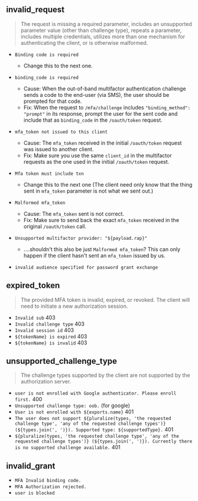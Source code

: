 invalid_request
---------------

> The request is missing a required parameter, includes an unsupported
> parameter value (other than challenge type), repeats a parameter, includes
> multiple credentials, utilizes more than one mechanism for authenticating the
> client, or is otherwise malformed.

* `Binding code is required`
  * Change this to the next one.

* `binding_code is required`
  * Cause: When the out-of-band multifactor authentication challenge sends a
    code to the end-user (via SMS), the user should be prompted for that code.
  * Fix: When the request to `/mfa/challenge` includes `"binding_method":
    "prompt"` in its response, prompt the user for the sent code and include
    that as `binding_code` in the `/oauth/token` request.

* `mfa_token not issued to this client`
  * Cause: The `mfa_token` received in the initial `/oauth/token` request was
    issued to another client.
  * Fix: Make sure you use the same `client_id` in the multifactor requests as
    the one used in the initial `/oauth/token` request.

* `Mfa token must include txn`
  * Change this to the next one (The client need only know that the thing sent
    in `mfa_token` parameter is not what we sent out.)

* `Malformed mfa_token`
  * Cause: The `mfa_token` sent is not correct.
  * Fix: Make sure to send back the exact `mfa_token` received in the original
    `/oauth/token` call.

* `Unsupported multifactor provider: "${payload.rap}"`
  * ....shouldn't this also be just `Malformed mfa_token`?  This can only
    happen if the client hasn't sent an `mfa_token` issued by us.

* `invalid audience specified for password grant exchange`


expired_token
-------------

> The provided MFA token is invalid, expired, or revoked.  The client will need
> to initiate a new authorization session.

* `Invalid sub` 403
* `Invalid challenge type` 403
* `Invalid session id`  403
* `${tokenName} is expired` 403
* `${tokenName} is invalid` 403


unsupported_challenge_type
--------------------------

> The challenge types supported by the client are not supported by the
> authorization server.

* `user is not enrolled with Google authenticator. Please enroll first.` 400
* `Unsupported challenge type: oob.` (for google)
* `User is not enrolled with ${exports.name}` 401
* `The user does not support ${pluralize(types, 'the requested challenge type',
  'any of the requested challenge types')} (${types.join(', ')}). Supported
  type: ${supportedType}.` 401
* `${pluralize(types, 'the requested challenge type', 'any of the requested
  challenge types')} (${types.join(', ')}). Currently there is no supported
  challenge available.` 401


invalid_grant
-------------

* `MFA Invalid binding code.`
* `MFA Authorization rejected.`
* `user is blocked`
